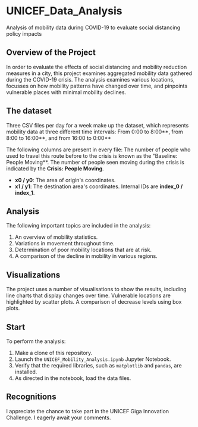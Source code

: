 # UNICEF_Data_Analysis
Analysis of mobility data during COVID-19 to evaluate social distancing policy impacts

## Overview of the Project
In order to evaluate the effects of social distancing and mobility reduction measures in a city, this project examines aggregated mobility data gathered during the COVID-19 crisis. The analysis examines various locations, focusses on how mobility patterns have changed over time, and pinpoints vulnerable places with minimal mobility declines.

## The dataset
Three CSV files per day for a week make up the dataset, which represents mobility data at three different time intervals: 
From 0:00 to 8:00**, from 8:00 to 16:00**, and from 16:00 to 0:00**

The following columns are present in every file:
The number of people who used to travel this route before to the crisis is known as the "Baseline: People Moving**.
The number of people seen moving during the crisis is indicated by the **Crisis: People Moving**.
- **x0 / y0**: The area of origin's coordinates.
- **x1 / y1**: The destination area's coordinates.
Internal IDs are **index_0 / index_1**.

## Analysis
The following important topics are included in the analysis:
1. An overview of mobility statistics.
2. Variations in movement throughout time.
3. Determination of poor mobility locations that are at risk.
4. A comparison of the decline in mobility in various regions.

## Visualizations
The project uses a number of visualisations to show the results, including line charts that display changes over time.
Vulnerable locations are highlighted by scatter plots.
A comparison of decrease levels using box plots.

## Start
To perform the analysis:
1. Make a clone of this repository.
2. Launch the `UNICEF_Mobility_Analysis.ipynb` Jupyter Notebook.
3. Verify that the required libraries, such as `matplotlib` and `pandas`, are installed.
4. As directed in the notebook, load the data files.

## Recognitions
I appreciate the chance to take part in the UNICEF Giga Innovation Challenge. I eagerly await your comments.




